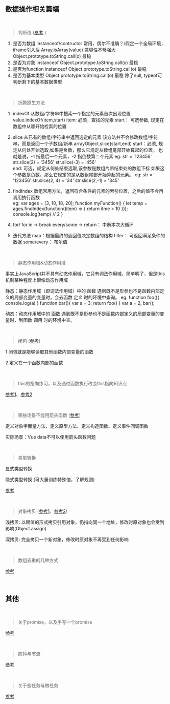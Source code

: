 ## 数据操作相关篇幅

<br/>

> 判断值 ([参考](https://juejin.im/post/5be52b1ae51d450b3647e766#heading-2)   )
  1) 是否为数组
     instanceof/contructor 常用，偶尔不准确？/假定一个全局环境，iframe引入后
     Array.isArray(value) 兼容性不够强大
     Object.prototype.toString.call(o) 最稳
  2) 是否为对象
     instanceof
     Object.prototype.toString.call(o) 最稳
  3) 是否为function
     instanceof
     Object.prototype.toString.call(o) 最稳
  4) 是否为基本类型
     Object.prototype.toString.call(o) 最稳
     除了null, typeof可判断剩下的基本数据类型
  
<br/>

> 折腾原生方法
  1) indexOf
     从数组/字符串中搜索一个指定的元素首次出现位置
     value.indexOf(item,start)
     item: 必须，查找的元素
     start： 可选参数, 规定在数组中从哪开始检索的位置 

  2) slice
     从已有的数组/字符串中返回选定的元素
     该方法并不会修改数组/字符串，而是返回一个子数组/新串
     arrayObject.slice(start,end)
     start：必须, 规定从何处开始选取,如果是负数，那么它规定从数组尾部开始算起的位置。
            也就是说，-1 指最后一个元素，-2 指倒数第二个元素
            eg: str = '123456' str.slice(2) = '3456'  str.slice(-3) = '456'       
     end:   可选，规定从何处结束选取,该参数是数组片断结束处的数组下标
            如果这个参数是负数，那么它规定的是从数组尾部开始算起的元素。
            eg: str = '123456' str.slice(2, 4) = '34'  str.slice(2,-1) = '345' 

  3) findIndex
     数组常用方法，返回符合条件的元素的索引位置，之后的值不会再调用执行函数  
     eg:  var ages = [3, 10, 18, 20];
          function myFunction() {
            let temp = ages.findIndex(function((item) => {
              return itme > 10
            }));
            console.log(temp) // 2
          } 

  4) for/ for in -> break  every/some -> return： 中断本次大循环  

  5) 迭代方法
     map：根据最终的返回值决定数组的结构
     filter： 可返回满足条件的数据
     some/every： 布尔值

<br/>     

> 静态作用域&动态作用域

  事实上JavaScript并不具有动态作用域，它只有词法作用域，简单明了，但是this机制某种程度上很像动态作用域

  静态：静态作用域（即词法作用域）中的 函数 遇到既不是形参也不是函数内部定义的局部变量的变量时，会去函数 定义 时的环境中查询。
  eg:
    function foo(){ console.log(a) }
    function bar(){
      var a = 3;
      return foo()
    }
    var a = 2;
    bar();
    
  动态：动态作用域中的 函数 遇到既不是形参也不是函数内部定义的局部变量的变量时，到函数 调用 时的环境中查。

<br/>

> 闭包 ([参考](http://www.ruanyifeng.com/blog/2009/08/learning_javascript_closures.html))

  1 闭包就是能够读取其他函数内部变量的函数

  2 定义在一个函数内部的函数

  <br/>

> this的指向练习，以及通过函数执行改变this指向知识点

  [参考1](https://github.com/YvetteLau/Blog/issues/6)、[参考2](https://www.cnblogs.com/Tiboo/p/11370325.html)

<br/>

> 哪些场景不能用箭头函数 ([参考](https://zhuanlan.zhihu.com/p/26540168))

  定义对象字面量方法、定义原型方法、定义构造函数、定义事件回调函数

  实际场景：Vue data不可以使用箭头函数问题


<br/>

> 类型转换

  显式类型转换

  隐式类型转换 (可大量训练特殊值，了解规则)

 [参考](https://juejin.im/post/5b6906b46fb9a04fcb5b8771)
 
<br/> 

> 对象拷贝 ([参考1](https://www.cnblogs.com/Tiboo/p/12306442.html)、[参考2](https://juejin.im/post/5b5dcf8351882519790c9a2e#heading-4))

  浅拷贝: 以赋值的形式拷贝引用对象，仍指向同一个地址，修改时原对象也会受到影响(Object.assign)

  深拷贝: 完全拷贝一个新对象，修改时原对象不再受到任何影响
  
<br/> 

> 数组去重的几种方式

 [参考](https://www.cnblogs.com/Tiboo/p/11846316.html)

<br/>

## 其他

<br/>

> 关于promise，以及手写一个promise

[参考](https://www.cnblogs.com/Tiboo/p/10072963.html)

<br/>

> 防抖与节流

[参考](https://www.cnblogs.com/Tiboo/p/11795788.html)

<br/>

> 关于宏任务与微任务

[参考](https://github.com/yang1212/collection-about/issues/4)
